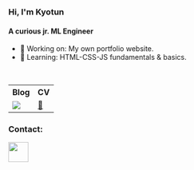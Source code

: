 ### Hi, I'm Kyotun

#### A curious jr. ML Engineer

- 🔭 Working on: My own portfolio website.
- 🌱 Learning: HTML-CSS-JS fundamentals & basics.

<br/>


<table>
    <tr>
        <th>Blog</th>
        <th>CV</th>
    </tr>
    <tr>
        <td>
            <a href="https://medium.com/@emirpsrc"><img src="https://www.vectorlogo.zone/logos/medium/medium-ar21.svg"/></a>
        </td>
        <td>
            <a href="https://drive.google.com/file/d/1QzJ8qrn7rgueRS6s7YqfI4dhQLSPvwzC/view?usp=sharing">📃</a>
        </td>
    </tr>
</table>



### Contact:

<a href="https://www.linkedin.com/in/emirpisirici/"><img src="https://www.vectorlogo.zone/logos/linkedin/linkedin-icon.svg" width="40" height="40"/></a>
